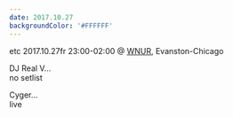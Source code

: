 ```yaml
---
date: 2017.10.27
backgroundColor: '#FFFFFF'
---
```


etc 2017.10.27fr 23:00-02:00 @ [WNUR](http://www.wnur.org/), Evanston-Chicago  


DJ Real V...  
no setlist  

Cyger...  
live